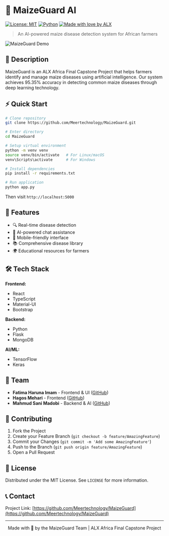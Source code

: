 # 🌽 MaizeGuard AI

[![License: MIT](https://img.shields.io/badge/License-MIT-yellow.svg)](https://opensource.org/licenses/MIT)
[![Python](https://img.shields.io/badge/python-v3.8+-blue.svg)](https://www.python.org/)
[![Made with love by ALX](https://img.shields.io/badge/Made%20with%20%E2%9D%A4%20by-ALX-green.svg)](https://www.alxafrica.com/)

> An AI-powered maize disease detection system for African farmers

![MaizeGuard Demo](assets/demo.gif)

## 📖 Description

MaizeGuard is an ALX Africa Final Capstone Project that helps farmers identify and manage maize diseases using artificial intelligence. Our system achieves 95.35% accuracy in detecting common maize diseases through deep learning technology.

## ⚡️ Quick Start

```bash
# Clone repository
git clone https://github.com/Meertechnology/MaizeGuard.git

# Enter directory
cd MaizeGuard

# Setup virtual environment
python -m venv venv
source venv/bin/activate   # For Linux/macOS
venv\Scripts\activate      # For Windows

# Install dependencies
pip install -r requirements.txt

# Run application
python app.py
```

Then visit `http://localhost:5000`

## 🎯 Features

- 🔍 Real-time disease detection
- 🤖 AI-powered chat assistance
- 📱 Mobile-friendly interface
- 📚 Comprehensive disease library
- 🌍 Educational resources for farmers

## 🛠 Tech Stack

**Frontend:**

- React
- TypeScript
- Material-UI
- Bootstrap

**Backend:**

- Python
- Flask
- MongoDB

**AI/ML:**

- TensorFlow
- Keras

## 👥 Team

- **Fatima Haruna Imam** - Frontend & UI ([GitHub](https://github.com/FatimaHarunaImam))
- **Hagos Mehari** - Frontend ([GitHub](https://github.com/Hagos2022))
- **Mahmud Sani Madobi** - Backend & AI ([GitHub](https://github.com/meertechnology01))

## 🤝 Contributing

1. Fork the Project
2. Create your Feature Branch (`git checkout -b feature/AmazingFeature`)
3. Commit your Changes (`git commit -m 'Add some AmazingFeature'`)
4. Push to the Branch (`git push origin feature/AmazingFeature`)
5. Open a Pull Request

## 📝 License

Distributed under the MIT License. See `LICENSE` for more information.

## 📞 Contact

Project Link: [https://github.com/Meertechnology/MaizeGuard](https://github.com/Meertechnology/MaizeGuard)

---

<div align="center">
Made with 💚 by the MaizeGuard Team | ALX Africa Final Capstone Project
</div>
